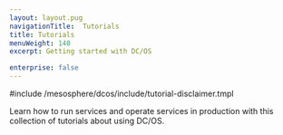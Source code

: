 ```yaml
---
layout: layout.pug
navigationTitle:  Tutorials
title: Tutorials
menuWeight: 140
excerpt: Getting started with DC/OS 

enterprise: false
---
```

#include /mesosphere/dcos/include/tutorial-disclaimer.tmpl

Learn how to run services and operate services in production with this collection of tutorials about using DC/OS.




